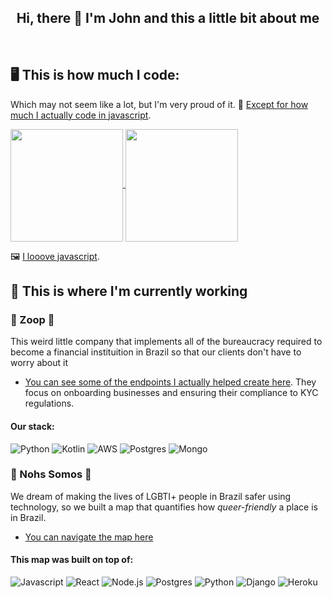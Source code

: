 
<div align="center">
  <h2>Hi, there 🤙 I'm John and this a little bit about me</h2>
</div>
<br/>

## 🖥️ This is how much I code: 

Which may not seem like a lot, but I'm very proud of it. 💙 [Except for how much I actually code in javascript](https://github-readme-stats.vercel.app/api/top-langs/?username=johncurcio&hide=css,html,clojure&layout=compact&theme=synthwave). 

<a href="https://github.com/johncurcio">
  <img height="180em" align="center" src="https://github-readme-stats.vercel.app/api?username=johncurcio&count_private=true&show_icons=true&include_all_commits=true&theme=synthwave" />
</a>
<a href="https://github.com/johncurcio">
  <img height="180em" align="center" src="https://github-readme-stats.vercel.app/api/top-langs/?username=johncurcio&hide=css,html,javascript,clojure&layout=compact&theme=synthwave" />
</a><p></p>

🖼️ [I looove javascript](https://raw.githubusercontent.com/johncurcio/images/master/meme.jpg).

  
## 💼 This is where I'm currently working

### 🧡 Zoop 🧡 

This weird little company that implements all of the bureaucracy required to become a financial instituition in Brazil so that our clients don't have to worry about it

- [You can see some of the endpoints I actually helped create here](https://docs.zoop.co/v2-banking/reference/post_v2-marketplaces-marketplace-id-banking-accreditation-holders
). They focus on onboarding businesses and ensuring their compliance to KYC regulations. 

#### Our stack:

![Python](https://img.shields.io/badge/Python-14354C?style=for-the-badge&logo=python&logoColor=white)
![Kotlin](https://img.shields.io/badge/Kotlin-0095D5?&style=for-the-badge&logo=kotlin&logoColor=white)
![AWS](https://img.shields.io/badge/Amazon_AWS-232F3E?style=for-the-badge&logo=amazon-aws&logoColor=white)
![Postgres](https://img.shields.io/badge/PostgreSQL-316192?style=for-the-badge&logo=postgresql&logoColor=white)
![Mongo](https://img.shields.io/badge/MongoDB-4EA94B?style=for-the-badge&logo=mongodb&logoColor=white)

### 🌈 Nohs Somos 🌈

We dream of making the lives of LGBTI+ people in Brazil safer using technology, so we built a map that quantifies how *queer-friendly* a place is in Brazil.

- [You can navigate the map here](https://mapalgbti.nohssomos.com.br/)

#### This map was built on top of:

![Javascript](https://img.shields.io/badge/JavaScript-323330?style=for-the-badge&logo=javascript&logoColor=F7DF1E)
![React](https://img.shields.io/badge/React-20232A?style=for-the-badge&logo=react&logoColor=61DAFB)
![Node.js](https://img.shields.io/badge/Node.js-43853D?style=for-the-badge&logo=node.js&logoColor=white)
![Postgres](https://img.shields.io/badge/PostgreSQL-316192?style=for-the-badge&logo=postgresql&logoColor=white)
![Python](https://img.shields.io/badge/Python-14354C?style=for-the-badge&logo=python&logoColor=white)
![Django](https://img.shields.io/badge/Django-092E20?style=for-the-badge&logo=django&logoColor=white)
![Heroku](https://img.shields.io/badge/Heroku-430098?style=for-the-badge&logo=heroku&logoColor=white)

